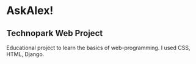 # AskAlex!
Technopark Web Project
-----
Educational project to learn the basics of web-programming. I used CSS, HTML, Django.
